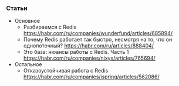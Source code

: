 
### Статьи

- Основное
    - Разбираемся с Redis https://habr.com/ru/companies/wunderfund/articles/685894/
    - Почему Redis работает так быстро, несмотря на то, что он однопоточный? https://habr.com/ru/articles/888404/
    - Это база: нюансы работы с Redis. Часть 1 https://habr.com/ru/companies/nixys/articles/765694/
- Остальное
    - Отказоустойчивая работа с Redis https://habr.com/ru/companies/ispring/articles/562086/
